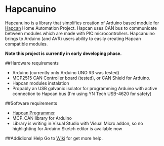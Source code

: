 # Hapcanuino
Hapcanuino is a library that simplifies creation of Arduino based module for [Hapcan](http://hapcan.com/) Home Automation Project.
Hapcan uses CAN bus to communicate between modules which are made with PIC microcontrollers. Hapcanuino brings to Arduino (and AVR) users ability to easily creating Hapcan compatible modules.

**Note this project is currently in early developing phase.**

##Hardware requirements
- Arduino (currently only Arduino UNO R3 was tested)
- MCP2515 CAN Controller board (tested), or CAN Shield for Arduino.
- Hapcan modules instalation
- Propably an USB galvanic isolator for programming Arduino with active connection to Hapcan bus (I'm using YN Tech USB-4620 for safety)

##Software requirements
- [Hapcan Programmer](http://hapcan.com/software/hap/)
- MCP_CAN library for Arduino
- Library is writing in Visual Studio with Visual Micro addon, so no highlighting for Arduino Sketch editor is available now

##Addidional Help
Go to [Wiki](https://github.com/Onixarts/Hapcanuino/wiki) for get more help.
